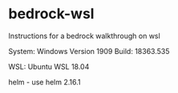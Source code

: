 # bedrock-wsl
Instructions for a bedrock walkthrough on wsl


System:
Windows
Version 1909 
Build: 18363.535


WSL:
Ubuntu WSL 18.04 

helm - use helm 2.16.1  